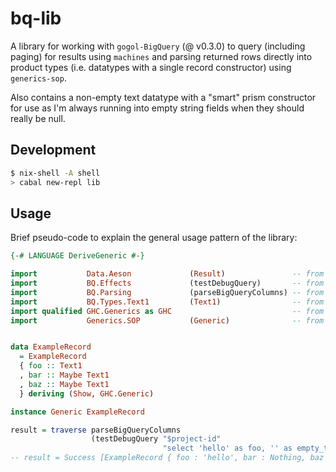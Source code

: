 # bq-lib

A library for working with `gogol-BigQuery` (@ v0.3.0) to query (including paging) for results using `machines` and parsing returned rows directly into product types (i.e. datatypes with a single record constructor) using `generics-sop`.

Also contains a non-empty text datatype with a "smart" prism constructor for use as I'm always running into empty string fields when they should really be null.

## Development

```sh
$ nix-shell -A shell
> cabal new-repl lib
```

## Usage

Brief pseudo-code to explain the general usage pattern of the library:

```haskell
{-# LANGUAGE DeriveGeneric #-}

import           Data.Aeson             (Result)               -- from `aeson`
import           BQ.Effects             (testDebugQuery)       -- from `bq-lib`
import           BQ.Parsing             (parseBigQueryColumns) -- from `bq-lib`
import           BQ.Types.Text1         (Text1)                -- from `bq-lib`
import qualified GHC.Generics as GHC                           -- from GHC
import           Generics.SOP           (Generic)              -- from `generics-sop`


data ExampleRecord
  = ExampleRecord
  { foo :: Text1
  , bar :: Maybe Text1
  , baz :: Maybe Text1
  } deriving (Show, GHC.Generic)

instance Generic ExampleRecord

result = traverse parseBigQueryColumns
                  (testDebugQuery "$project-id"
                                  "select 'hello' as foo, '' as empty_text1_bar, cast(null as String) as baz"
-- result = Success [ExampleRecord { foo : 'hello', bar : Nothing, baz : Nothing }]
```
